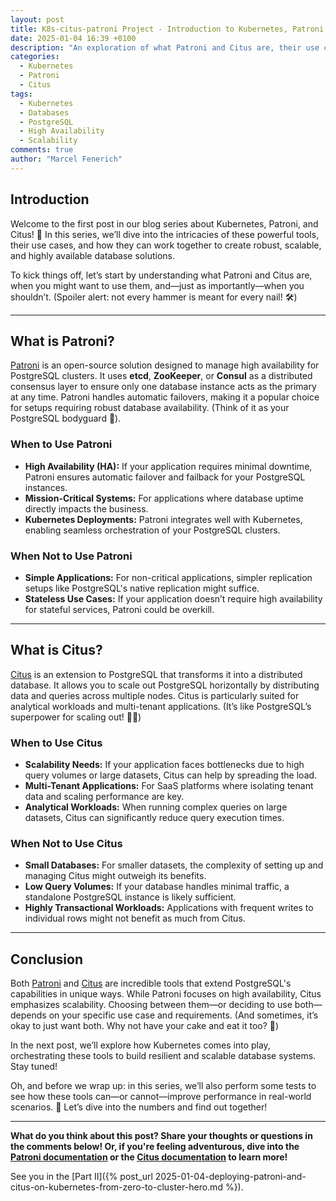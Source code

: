 ```yaml
---
layout: post
title: K8s-citus-patroni Project - Introduction to Kubernetes, Patroni, and Citus - Part I
date: 2025-01-04 16:39 +0100
description: "An exploration of what Patroni and Citus are, their use cases, and scenarios where they might not be suitable."
categories:
  - Kubernetes
  - Patroni
  - Citus
tags:
  - Kubernetes
  - Databases
  - PostgreSQL
  - High Availability
  - Scalability
comments: true
author: "Marcel Fenerich"
---
```


## Introduction

Welcome to the first post in our blog series about Kubernetes, Patroni, and Citus! 🚀 In this series, we’ll dive into the intricacies of these powerful tools, their use cases, and how they can work together to create robust, scalable, and highly available database solutions.

To kick things off, let’s start by understanding what Patroni and Citus are, when you might want to use them, and—just as importantly—when you shouldn’t. (Spoiler alert: not every hammer is meant for every nail! 🛠️)

---

## What is Patroni?

[Patroni](https://patroni.readthedocs.io/en/latest/) is an open-source solution designed to manage high availability for PostgreSQL clusters. It uses **etcd**, **ZooKeeper**, or **Consul** as a distributed consensus layer to ensure only one database instance acts as the primary at any time. Patroni handles automatic failovers, making it a popular choice for setups requiring robust database availability. (Think of it as your PostgreSQL bodyguard 💪).

### When to Use Patroni

- **High Availability (HA):** If your application requires minimal downtime, Patroni ensures automatic failover and failback for your PostgreSQL instances.
- **Mission-Critical Systems:** For applications where database uptime directly impacts the business.
- **Kubernetes Deployments:** Patroni integrates well with Kubernetes, enabling seamless orchestration of your PostgreSQL clusters.

### When Not to Use Patroni

- **Simple Applications:** For non-critical applications, simpler replication setups like PostgreSQL's native replication might suffice.
- **Stateless Use Cases:** If your application doesn’t require high availability for stateful services, Patroni could be overkill.

---

## What is Citus?

[Citus](https://www.citusdata.com/) is an extension to PostgreSQL that transforms it into a distributed database. It allows you to scale out PostgreSQL horizontally by distributing data and queries across multiple nodes. Citus is particularly suited for analytical workloads and multi-tenant applications. (It’s like PostgreSQL’s superpower for scaling out! 🦸‍♂️)

### When to Use Citus

- **Scalability Needs:** If your application faces bottlenecks due to high query volumes or large datasets, Citus can help by spreading the load.
- **Multi-Tenant Applications:** For SaaS platforms where isolating tenant data and scaling performance are key.
- **Analytical Workloads:** When running complex queries on large datasets, Citus can significantly reduce query execution times.

### When Not to Use Citus

- **Small Databases:** For smaller datasets, the complexity of setting up and managing Citus might outweigh its benefits.
- **Low Query Volumes:** If your database handles minimal traffic, a standalone PostgreSQL instance is likely sufficient.
- **Highly Transactional Workloads:** Applications with frequent writes to individual rows might not benefit as much from Citus.

---

## Conclusion

Both [Patroni](https://patroni.readthedocs.io/en/latest/) and [Citus](https://www.citusdata.com/) are incredible tools that extend PostgreSQL's capabilities in unique ways. While Patroni focuses on high availability, Citus emphasizes scalability. Choosing between them—or deciding to use both—depends on your specific use case and requirements. (And sometimes, it’s okay to just want both. Why not have your cake and eat it too? 🎂)

In the next post, we’ll explore how Kubernetes comes into play, orchestrating these tools to build resilient and scalable database systems. Stay tuned!

Oh, and before we wrap up: in this series, we’ll also perform some tests to see how these tools can—or cannot—improve performance in real-world scenarios. 🧪 Let’s dive into the numbers and find out together!

---

**What do you think about this post? Share your thoughts or questions in the comments below! Or, if you're feeling adventurous, dive into the [Patroni documentation](https://patroni.readthedocs.io/en/latest/) or the [Citus documentation](https://www.citusdata.com/) to learn more!**

See you in the [Part II]({% post_url 2025-01-04-deploying-patroni-and-citus-on-kubernetes-from-zero-to-cluster-hero.md %}).
